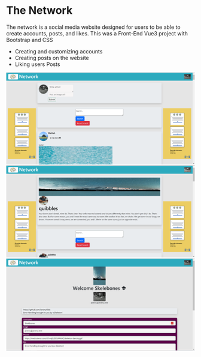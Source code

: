 # The Network

The network is a social media website designed for users to be able to create accounts, posts, and likes.
This was a Front-End Vue3 project with Bootstrap and CSS

- Creating and customizing accounts
- Creating posts on the website
- Liking users Posts

![](https://github.com/JeremyOlds/The-Network/blob/main/src/assets/img/NetworkHome.png)
![](https://github.com/JeremyOlds/The-Network/blob/main/src/assets/img/NetworkProfile.png)
![](https://github.com/JeremyOlds/The-Network/blob/main/src/assets/img/NetworkAccount.png)
